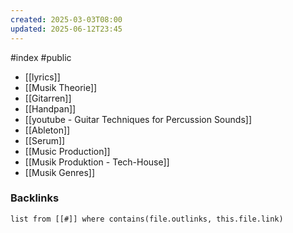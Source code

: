 ```yaml
---
created: 2025-03-03T08:00
updated: 2025-06-12T23:45
---
```

#index #public

- [[lyrics]]
- [[Musik Theorie]]
- [[Gitarren]]
- [[Handpan]]
- [[youtube - Guitar Techniques for Percussion Sounds]]
- [[Ableton]]
- [[Serum]]
- [[Music Production]]
- [[Musik Produktion - Tech-House]]
- [[Musik Genres]]

### Backlinks
```dataview 
list from [[#]] where contains(file.outlinks, this.file.link)
```

